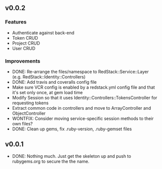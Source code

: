 ## v0.0.2

###	Features

* Authenticate against back-end
* Token CRUD
* Project CRUD
* User CRUD

###	Improvements

* DONE: Re-arrange the files/namespace to RedStack::Service::Layer (e.g. RedStack::Identity::Controllers)
* DONE: Add travis and coveralls config file
* Make sure VCR config is enabled by a redstack.yml config file and that it's set only once, at gem load time
* Modify Session so that it uses Identity::Controllers::TokensController for requesting tokens
* Extract common code in controllers and move to ArrayController and ObjectController
* WONTFIX: Consider moving service-specific session methods to their own files?
* DONE: Clean up gems, fix .ruby-version, .ruby-gemset files


## v0.0.1

* DONE: Nothing much. Just get the skeleton up and push to rubygems.org to secure the the name.